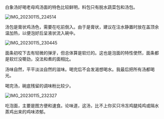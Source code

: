 白象汤好喝老母鸡汤面的特色比较鲜明，料包只有脱水蔬菜包和汤包。

![IMG_20230115_224514](https://user-images.githubusercontent.com/59009389/212550587-5b028389-31f1-4794-8e97-929e57a53267.jpg)

汤包是膏状鸡汤色，需要在吃前倒入。由于是膏状，建议在注水静置时放在盖顶余温加热，以便泡好后呈液状流入碗中。

![IMG_20230115_230445](https://user-images.githubusercontent.com/59009389/212550591-959b965a-f6cf-4025-b1b3-55c6e2bbd87e.jpg)

面条初咬下去有轻微的弹牙，但总体算是软烂的。这也是泡面的特性使然，面条都是软烂没嚼劲，没法和煮的面相比。

汤味自然，平平淡淡自然的滋味。喝完后不会发渴想喝水。我最后把所有汤都喝光。

喝完汤，碗底残留的调味粉比较少。

![IMG_20230115_232327](https://user-images.githubusercontent.com/59009389/212550593-9743408a-9529-4ec6-a09f-fda3f9245816.jpg)

吃泡面，主要是图方便和速食。论味道，这汤，比不上你买只冷冻鸡腿炖鸡或隔水蒸鸡出来的鸡味浓郁。
